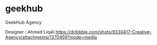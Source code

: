 # geekhub
GeekHub Agency 


Designer : Ahmed Liqali
https://dribbble.com/shots/9330417-Creative-Agency/attachments/1370459?mode=media
